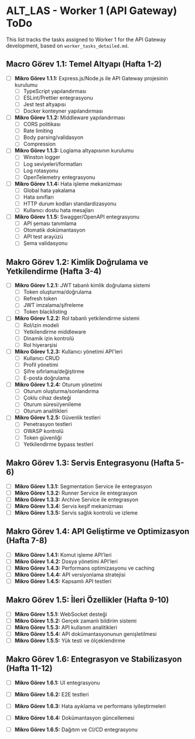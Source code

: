 # ALT_LAS - Worker 1 (API Gateway) ToDo

This list tracks the tasks assigned to Worker 1 for the API Gateway development, based on `worker_tasks_detailed.md`.

## Macro Görev 1.1: Temel Altyapı (Hafta 1-2)

- [ ] **Mikro Görev 1.1.1:** Express.js/Node.js ile API Gateway projesinin kurulumu
  - [ ] TypeScript yapılandırması
  - [ ] ESLint/Prettier entegrasyonu
  - [ ] Jest test altyapısı
  - [ ] Docker konteyner yapılandırması
- [ ] **Mikro Görev 1.1.2:** Middleware yapılandırması
  - [ ] CORS politikası
  - [ ] Rate limiting
  - [ ] Body parsing/validasyon
  - [ ] Compression
- [ ] **Mikro Görev 1.1.3:** Loglama altyapısının kurulumu
  - [ ] Winston logger
  - [ ] Log seviyeleri/formatları
  - [ ] Log rotasyonu
  - [ ] OpenTelemetry entegrasyonu
- [ ] **Mikro Görev 1.1.4:** Hata işleme mekanizması
  - [ ] Global hata yakalama
  - [ ] Hata sınıfları
  - [ ] HTTP durum kodları standardizasyonu
  - [ ] Kullanıcı dostu hata mesajları
- [ ] **Mikro Görev 1.1.5:** Swagger/OpenAPI entegrasyonu
  - [ ] API şeması tanımlama
  - [ ] Otomatik dokümantasyon
  - [ ] API test arayüzü
  - [ ] Şema validasyonu

## Makro Görev 1.2: Kimlik Doğrulama ve Yetkilendirme (Hafta 3-4)

- [ ] **Mikro Görev 1.2.1:** JWT tabanlı kimlik doğrulama sistemi
  - [ ] Token oluşturma/doğrulama
  - [ ] Refresh token
  - [ ] JWT imzalama/şifreleme
  - [ ] Token blacklisting
- [ ] **Mikro Görev 1.2.2:** Rol tabanlı yetkilendirme sistemi
  - [ ] Rol/izin modeli
  - [ ] Yetkilendirme middleware
  - [ ] Dinamik izin kontrolü
  - [ ] Rol hiyerarşisi
- [ ] **Mikro Görev 1.2.3:** Kullanıcı yönetimi API'leri
  - [ ] Kullanıcı CRUD
  - [ ] Profil yönetimi
  - [ ] Şifre sıfırlama/değiştirme
  - [ ] E-posta doğrulama
- [ ] **Mikro Görev 1.2.4:** Oturum yönetimi
  - [ ] Oturum oluşturma/sonlandırma
  - [ ] Çoklu cihaz desteği
  - [ ] Oturum süresi/yenileme
  - [ ] Oturum analitikleri
- [ ] **Mikro Görev 1.2.5:** Güvenlik testleri
  - [ ] Penetrasyon testleri
  - [ ] OWASP kontrolü
  - [ ] Token güvenliği
  - [ ] Yetkilendirme bypass testleri

## Makro Görev 1.3: Servis Entegrasyonu (Hafta 5-6)

- [ ] **Mikro Görev 1.3.1:** Segmentation Service ile entegrasyon
- [ ] **Mikro Görev 1.3.2:** Runner Service ile entegrasyon
- [ ] **Mikro Görev 1.3.3:** Archive Service ile entegrasyon
- [ ] **Mikro Görev 1.3.4:** Servis keşif mekanizması
- [ ] **Mikro Görev 1.3.5:** Servis sağlık kontrolü ve izleme

## Makro Görev 1.4: API Geliştirme ve Optimizasyon (Hafta 7-8)

- [ ] **Mikro Görev 1.4.1:** Komut işleme API'leri
- [ ] **Mikro Görev 1.4.2:** Dosya yönetimi API'leri
- [ ] **Mikro Görev 1.4.3:** Performans optimizasyonu ve caching
- [ ] **Mikro Görev 1.4.4:** API versiyonlama stratejisi
- [ ] **Mikro Görev 1.4.5:** Kapsamlı API testleri

## Makro Görev 1.5: İleri Özellikler (Hafta 9-10)

- [ ] **Mikro Görev 1.5.1:** WebSocket desteği
- [ ] **Mikro Görev 1.5.2:** Gerçek zamanlı bildirim sistemi
- [ ] **Mikro Görev 1.5.3:** API kullanım analitikleri
- [ ] **Mikro Görev 1.5.4:** API dokümantasyonunun genişletilmesi
- [ ] **Mikro Görev 1.5.5:** Yük testi ve ölçeklendirme

## Makro Görev 1.6: Entegrasyon ve Stabilizasyon (Hafta 11-12)

- [ ] **Mikro Görev 1.6.1:** UI entegrasyonu
- [ ] **Mikro Görev 1.6.2:** E2E testleri
- [ ] **Mikro Görev 1.6.3:** Hata ayıklama ve performans iyileştirmeleri
- [ ] **Mikro Görev 1.6.4:** Dokümantasyon güncellemesi
- [ ] **Mikro Görev 1.6.5:** Dağıtım ve CI/CD entegrasyonu

